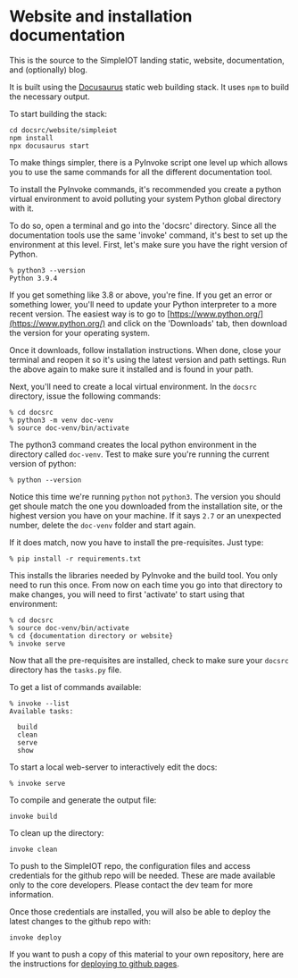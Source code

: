 # Website and installation documentation

This is the source to the SimpleIOT landing static, website, documentation, and (optionally)
blog.

It is built using the [Docusaurus](https://docusaurus.io/) static web building stack. It uses
`npm` to build the necessary output. 

To start building the stack: 

```
cd docsrc/website/simpleiot
npm install
npx docusaurus start
```

To make things simpler, there is a PyInvoke script one level up which allows you to use the same
commands for all the different documentation tool.

To install the PyInvoke commands, it's recommended you create a python virtual environment to avoid
polluting your system Python global directory with it. 

To do so, open a terminal and go into the 'docsrc' directory. Since all the documentation tools
use the same 'invoke' command, it's best to set up the environment at this level. First, let's make 
sure you have the right version of Python.

```
% python3 --version
Python 3.9.4
```
If you get something like 3.8 or above, you're fine. If you get an error or something lower, you'll need to 
update your Python interpreter to a more recent version. The easiest way is to go to [https://www.python.org/](https://www.python.org/)
and click on the 'Downloads' tab, then download the version for your operating system.

Once it downloads, follow installation instructions. When done, close your terminal and reopen it so it's using the
latest version and path settings. Run the above again to make sure it installed and is found in your path.

Next, you'll need to create a local virtual environment. In the `docsrc` directory, issue the following commands:

```
% cd docsrc
% python3 -m venv doc-venv
% source doc-venv/bin/activate
```

The python3 command creates the local python environment in the directory called `doc-venv`. Test to make sure you're
running the current version of python:

```
% python --version
```

Notice this time we're running `python` not `python3`. The version you should get shoule match the one you downloaded from the 
installation site, or the highest version you have on your machine. If it says `2.7` or an unexpected number, delete the
`doc-venv` folder and start again.

If it does match, now you have to install the pre-requisites. Just type:

```
% pip install -r requirements.txt
```

This installs the libraries needed by PyInvoke and the build tool. You only need to run this once. From now on each time 
you go into that directory to make changes, you will need to first 'activate' to start using that environment:

```
% cd docsrc
% source doc-venv/bin/activate
% cd {documentation directory or website}
% invoke serve
```

Now that all the pre-requisites are installed, check to make sure your `docsrc` directory has the `tasks.py` file. 

To get a list of commands available:

```
% invoke --list
Available tasks:

  build
  clean
  serve
  show
```

To start a local web-server to interactively edit the docs:

```
% invoke serve
```

To compile and generate the output file:

```
invoke build
```

To clean up the directory:

```
invoke clean
```

To push to the SimpleIOT repo, the configuration files and access credentials for the github 
repo will be needed. These are made available only to the core developers. Please contact 
the dev team for more information.

Once those credentials are installed, you will also be able to deploy the latest changes to
the github repo with:

```
invoke deploy
```

If you want to push a copy of this material to your own repository, here are the instructions
for [deploying to github pages](https://docusaurus.io/docs/deployment#deploying-to-github-pages).

